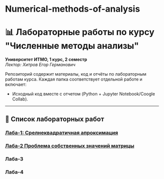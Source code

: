 # Numerical-methods-of-analysis
# 📊 Лабораторные работы по курсу "Численные методы анализы"  
**Университет ИТМО, 1 курс, 2 семестр**  
*Лектор: Хитров Егор Германович*

Репозиторий содержит материалы, код и отчёты по лабораторным работам курса. Каждая папка соответствует отдельной работе и включает:  
- Исходный код вместе с отчетом (Python + Jupyter Notebook/Coogle Collab).  
---

## 🧪 Список лабораторных работ

### [Лаба-1: Срелнеквадратичная апроксимация](./lab_1/)  

### [Лаба-2  Проблема собственных значений матрицы](./lab_2/)


### Лаба-3  


### Лаба-4  



